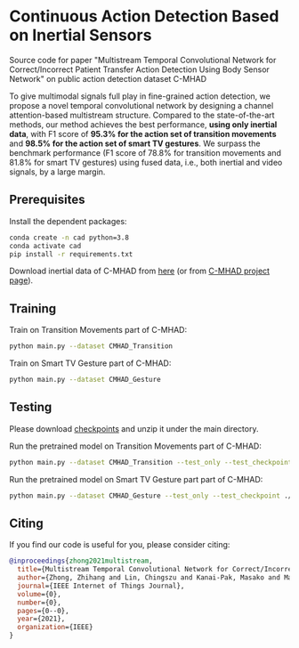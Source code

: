 # Continuous Action Detection Based on Inertial Sensors

Source code for paper "Multistream Temporal Convolutional Network for Correct/Incorrect Patient Transfer Action
Detection Using Body Sensor Network" on public action detection dataset C-MHAD

To give multimodal signals full play in fine-grained action detection,
we propose a novel temporal convolutional network by designing a channel attention-based multistream structure.
Compared to the state-of-the-art methods,
our method achieves the best performance, **using only inertial data**,
with F1 score of **95.3% for the action set of transition movements** and **98.5% for the action set of smart TV gestures**.
We surpass the benchmark performance (F1 score of 78.8% for transition movements and 81.8% for smart TV gestures) using fused data, i.e., both inertial and video signals, by a large margin.
## Prerequisites

Install the dependent packages:

```bash
conda create -n cad python=3.8
conda activate cad
pip install -r requirements.txt
```

Download inertial data of C-MHAD
from [here](https://drive.google.com/file/d/1nXnlT0U68v-1OOPdjke3bMfIbL5CSPaq/view?usp=sharing) (or
from [C-MHAD project page](https://personal.utdallas.edu/~kehtar/C-MHAD.html)).

## Training

Train on Transition Movements part of C-MHAD:

```bash
python main.py --dataset CMHAD_Transition
```

Train on Smart TV Gesture part of C-MHAD:

```bash
python main.py --dataset CMHAD_Gesture
```

## Testing

Please download [checkpoints](https://drive.google.com/file/d/1bUvDxNh0DUahvcOmo-wbcepWS1VLqUqm/view?usp=sharing) and unzip it under the main directory.

Run the pretrained model on Transition Movements part of C-MHAD:

```bash
python main.py --dataset CMHAD_Transition --test_only --test_checkpoint ./checkpoints/MMSTCN_CMHAD_Transition.tar
```

Run the pretrained model on Smart TV Gesture part part of C-MHAD:

```bash
python main.py --dataset CMHAD_Gesture --test_only --test_checkpoint ./checkpoints/MMSTCN_CMHAD_Gesture.tar
```

## Citing

If you find our code is useful for you, please consider citing:

```bibtex
@inproceedings{zhong2021multistream,
  title={Multistream Temporal Convolutional Network for Correct/Incorrect Patient Transfer Action Detection Using Body Sensor Network},
  author={Zhong, Zhihang and Lin, Chingszu and Kanai-Pak, Masako and Maeda, Jukai and Kitajima, Yasuko and Nakamura, Mitsuhiro and Kuwahara, Noriaki and Ogata, Taiki and Ota, Jun},
  journal={IEEE Internet of Things Journal},
  volume={0},
  number={0},
  pages={0--0},
  year={2021},
  organization={IEEE}
}
```